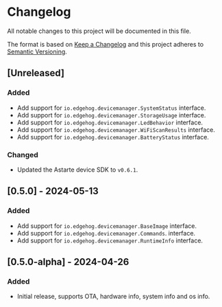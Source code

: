 <!--
Copyright 2024 SECO Mind Srl
SPDX-License-Identifier: Apache-2.0
-->

# Changelog
All notable changes to this project will be documented in this file.

The format is based on [Keep a Changelog](http://keepachangelog.com/en/1.1.0/)
and this project adheres to [Semantic Versioning](http://semver.org/spec/v2.0.0.html).

## [Unreleased]
### Added
- Add support for `io.edgehog.devicemanager.SystemStatus` interface.
- Add support for `io.edgehog.devicemanager.StorageUsage` interface.
- Add support for `io.edgehog.devicemanager.LedBehavior` interface.
- Add support for `io.edgehog.devicemanager.WiFiScanResults` interface.
- Add support for `io.edgehog.devicemanager.BatteryStatus` interface.

### Changed
- Updated the Astarte device SDK to `v0.6.1`.

## [0.5.0] - 2024-05-13
### Added
- Add support for `io.edgehog.devicemanager.BaseImage` interface.
- Add support for `io.edgehog.devicemanager.Commands`. interface.
- Add support for `io.edgehog.devicemanager.RuntimeInfo` interface.

## [0.5.0-alpha] - 2024-04-26
### Added
- Initial release, supports OTA, hardware info, system info and os info.
